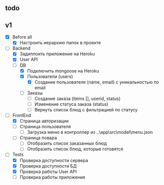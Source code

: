 ## todo

## v1
- [x] Before all
    - [x] Настроить иерархию папок в проекте
- [ ] Backend
    - [x] Задиплоить приложение на Heroku
    - [x] User API
	- [ ] DB
		- [x] Подключить mongoose на Heroku
		- [x] Пользователи (users)
			- [x] Создание пользователя (name, email) с уникальностью по email
		- [ ] Заказы
			- [ ] Создание заказа (items [], userid, status)
			- [ ] Изменение статуса заказа (status)
			- [ ] Вернуть список блюд с фильтрацией по статусу
- [ ] FrontEnd
	- [x] Страница авторизации
	- [ ] Страница пользователя
		- [ ] Загрузка меню в контроллер из ..\app\src\model\menu.json
	- [ ] Страница повара
		- [ ] Отобразить список заказанных блюд
		- [ ] Отобразить список блюд, которые готовятся
- [ ] Tests
	- [x] Проверка доступности сервера
	- [x] Проверка доступности БД
	- [x] Проверка работы User API
	- [ ] Проверка работы приложения
